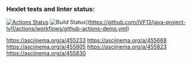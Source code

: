 ### Hexlet tests and linter status:
[![Actions Status](https://github.com/IVF13/java-project-lvl1/workflows/hexlet-check/badge.svg)](https://github.com/IVF13/java-project-lvl1/actions)
![Build Status](https://github.com/IVF13/java-project-lvl1/workflows/github-actions-demo/badge.svg)](https://github.com/IVF13/java-project-lvl1/actions/workflows/github-actions-demo.yml)

https://asciinema.org/a/455233
https://asciinema.org/a/455668
https://asciinema.org/a/455805
https://asciinema.org/a/455823
https://asciinema.org/a/455830
